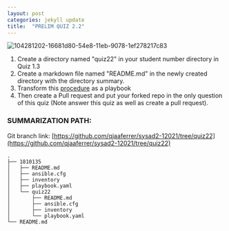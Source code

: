 ```yaml
---
layout: post
categories: jekyll update
title:  "PRELIM QUIZ 2.2"
---
```


![104281202-16681d80-54e8-11eb-9078-1ef278217c83](https://user-images.githubusercontent.com/75325962/104575255-ea889b80-5691-11eb-9cff-aff07244d103.png)

1. Create a directory named "quiz22" in your student number directory in Quiz 1.3
2. Create a markdown file named "README.md" in the newly created directory with the directory summary.
3. Transform this [procedure](https://www.digitalocean.com/community/tutorials/how-to-install-linux-apache-mysql-php-lamp-stack-on-ubuntu-20-04) as a playbook 
4. Then create a Pull request and put your forked repo in the only question of this quiz (Note answer this quiz as well as create a pull request).  


### SUMMARIZATION PATH:

Git branch link: [https://github.com/qjaaferrer/sysad2-12021/tree/quiz22](https://github.com/qjaaferrer/sysad2-12021/tree/quiz22)

```
.
├── 1810135
│   ├── README.md
│   ├── ansible.cfg
│   ├── inventory
│   ├── playbook.yaml
│   └── quiz22
│       ├── README.md
│       ├── ansible.cfg
│       ├── inventory
│       └── playbook.yaml
└── README.md
```
